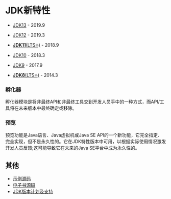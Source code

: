 # JDK新特性

- [JDK13](jdk13/index.md) - 2019.9

- [JDK12](jdk12/index.md) - 2019.3

- [**JDK11**(LTS🔥)](jdk11/index.md) - 2018.9

- [JDK10](jdk10/index.md) - 2018.3
- [JDK9](jdk9/index.md) - 2017.9
- [**JDK8**(LTS🔥)](jdk8/index.md) - 2014.3

### 孵化器

孵化器模块是将非最终API和非最终工具交到开发人员手中的一种方式，而API/工具将在未来版本中最终确定或移除。

### 预览

预览功能是Java语言、Java虚拟机或Java SE API的一个新功能，它完全指定、完全实现，但不是永久性的。它在JDK特性版本中可用，以根据实际使用情况激发开发人员反馈;这可能导致它在未来的Java
SE平台中成为永久性的。

## 其他

- [示例源码](https://github.com/PasseRR/jdk-features)
- [电子书源码](https://github.com/PasseRR/jdk-features/tree/main/docs)
- [JDK版本计划及支持](https://www.oracle.com/java/technologies/java-se-support-roadmap.html)
